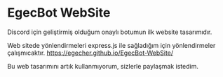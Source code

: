 # EgecBot WebSite

Discord için geliştirmiş olduğum onaylı botumun ilk website tasarımıdır. 

Web sitede yönlendirmeleri express.js ile sağladığım için yönlendirmeler çalışmıcaktır.
https://egecher.github.io/EgecBot-WebSite/

Bu web tasarımını artık kullanmıyorum, sizlerle paylaşmak istedim.
